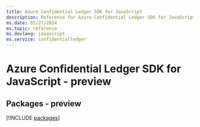```yaml
---
title: Azure Confidential Ledger SDK for JavaScript
description: Reference for Azure Confidential Ledger SDK for JavaScript
ms.date: 05/27/2024
ms.topic: reference
ms.devlang: javascript
ms.service: confidentialledger
---
```

# Azure Confidential Ledger SDK for JavaScript - preview
## Packages - preview
[!INCLUDE [packages](confidential-ledger-index.md)]